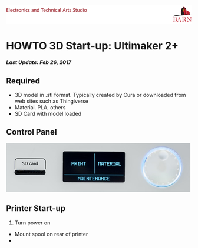 
![BARN ETA](BARN-ETA-Header.png)
# HOWTO 3D Start-up: Ultimaker 2+
##### Last Update: Feb 26, 2017

## Required
- 3D model in .stl format.  Typically created by Cura or downloaded from web sites such as Thingiverse
- Material.  PLA, others
- SD Card with model loaded

## Control Panel
![](Ultimaker-panel.png)

## Printer Start-up
1. Turn power on

- Mount spool on rear of printer
- 

![]()

  